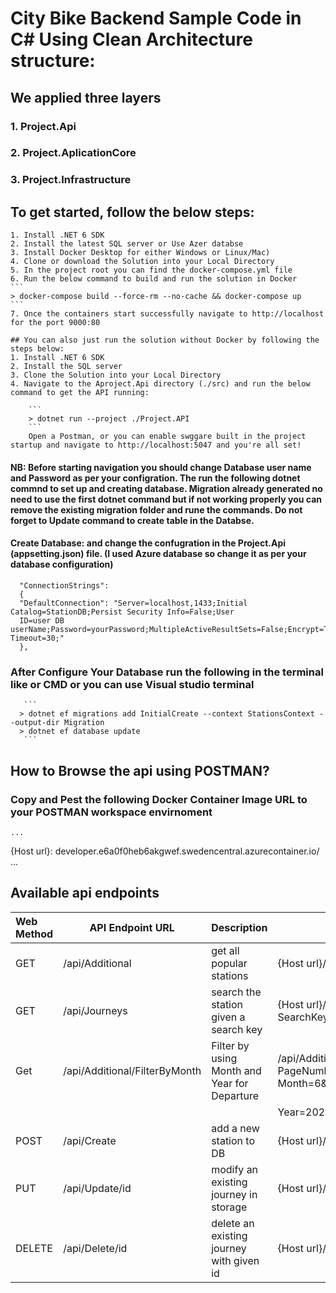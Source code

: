 # City Bike Backend Sample Code in C# Using Clean Architecture structure:
##  We applied three layers
###    1. Project.Api
###    2. Project.AplicationCore
###    3. Project.Infrastructure

## To get started, follow the below steps:

    1. Install .NET 6 SDK
    2. Install the latest SQL server or Use Azer databse  
    3. Install Docker Desktop for either Windows or Linux/Mac)
    4. Clone or download the Solution into your Local Directory
    5. In the project root you can find the docker-compose.yml file
    6. Run the below command to build and run the solution in Docker
    ```
    > docker-compose build --force-rm --no-cache && docker-compose up
    ```
    7. Once the containers start successfully navigate to http://localhost for the port 9000:80
    
    ## You can also just run the solution without Docker by following the steps below:
    1. Install .NET 6 SDK
    2. Install the SQL server
    3. Clone the Solution into your Local Directory
    4. Navigate to the Aproject.Api directory (./src) and run the below command to get the API running:

        ```
        > dotnet run --project ./Project.API
        ```
        Open a Postman, or you can enable swggare built in the project startup and navigate to http://localhost:5047 and you're all set!
####  NB: Before starting navigation you should change Database user name and Password as per your configration. The run the following dotnet commnd to set up and creating database. Migration already generated no need to use the first dotnet command but if not working properly you can remove the existing migration folder and rune the commands. Do not forget to Update command to create table in the Databse. 
####      Create Database: and change the confugration in the Project.Api (appsetting.json) file. (I used Azure database so change it as per your database configuration)
       
      "ConnectionStrings":
      {
      "DefaultConnection": "Server=localhost,1433;Initial Catalog=StationDB;Persist Security Info=False;User
      ID=user DB userName;Password=yourPassword;MultipleActiveResultSets=False;Encrypt=True;TrustServerCertificate=False;Connection Timeout=30;"
      },
###     After Configure Your Database run the following in the terminal like or CMD or you can use Visual studio terminal
       ```
      > dotnet ef migrations add InitialCreate --context StationsContext --output-dir Migration
      > dotnet ef database update
       ```
## How to Browse the api using POSTMAN?
### Copy and Pest the following Docker Container Image URL to your POSTMAN workspace envirnoment
    ...
  {Host url}: developer.e6a0f0heb6akgwef.swedencentral.azurecontainer.io/
    ...
## Available api endpoints


| Web Method | API Endpoint URL              | Description                                   | Example
| :----------| ----------------------------- | ----------------------------------------------| -----------------------------
| GET        |/api/Additional               | get all popular stations                       | {Host url}/api/Additional
| GET        |/api/Journeys                 | search the station given a search key          | {Host url}/api/Journeys/?SearchKey=Viiskulma
| Get        |/api/Additional/FilterByMonth | Filter by using Month and Year for Departure   |/api/Additional/FilterByMonth?PageNumber=1&PageSize=10& Month=6&
|            |                              |                                                | Year=2021
| POST       |/api/Create                   | add a new station to DB                        | {Host url}/api/Create
| PUT        |/api/Update/id                | modify an existing journey in storage          | {Host url}/api/Update/5
| DELETE     |/api/Delete/id                | delete an existing journey with given id       | {Host url}/api/Delete/5
